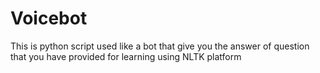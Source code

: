 # Voicebot
This is python script used like a bot that give you the answer of question that you have provided for learning using NLTK platform 
